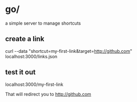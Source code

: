 go/
=======
a simple server to manage shortcuts

create a link
-----

curl --data "shortcut=my-first-link&target=http://github.com" localhost:3000/links.json

test it out
-----
localhost:3000/my-first-link

That will redirect you to http://github.com
